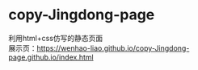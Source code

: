 # copy-Jingdong-page
利用html+css仿写的静态页面  
展示页：https://wenhao-liao.github.io/copy-Jingdong-page.github.io/index.html
